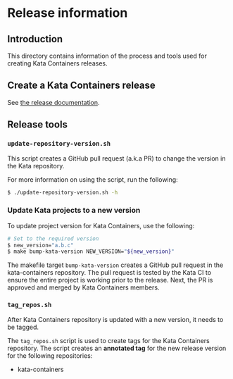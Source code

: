 # Release information

## Introduction

This directory contains information of the process and
tools used for creating Kata Containers releases.

## Create a Kata Containers release

See [the release documentation](../../../docs/Release-Process.md).

## Release tools

### `update-repository-version.sh`

This script creates a GitHub pull request (a.k.a PR) to change the version in
the Kata repository.

For more information on using the script, run the following:

```bash
$ ./update-repository-version.sh -h
```

### Update Kata projects to a new version

To update project version for Kata Containers, use the following:

```bash
# Set to the required version
$ new_version="a.b.c"
$ make bump-kata-version NEW_VERSION="${new_version}"
```

The makefile target `bump-kata-version` creates a GitHub pull request in the
kata-containers repository. The pull request is tested by the Kata CI to ensure the
entire project is working prior to the release. Next, the PR is approved and
merged by Kata Containers members.

### `tag_repos.sh`

After Kata Containers repository is updated with a new version, it needs to be
tagged.

The `tag_repos.sh` script is used to create tags for the Kata Containers repository.
The script creates an **annotated tag** for the new release version for the
following repositories:

- kata-containers

